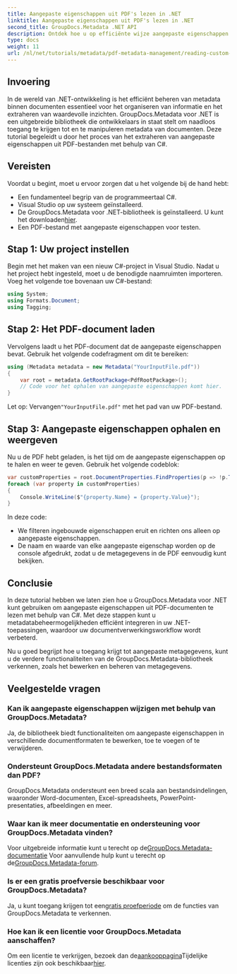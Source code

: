 ```yaml
---
title: Aangepaste eigenschappen uit PDF's lezen in .NET
linktitle: Aangepaste eigenschappen uit PDF's lezen in .NET
second_title: GroupDocs.Metadata .NET API
description: Ontdek hoe u op efficiënte wijze aangepaste eigenschappen van PDF-documenten kunt benaderen en beheren met GroupDocs.Metadata voor .NET. Deze uitgebreide tutorial biedt een stapsgewijze handleiding.
type: docs
weight: 11
url: /nl/net/tutorials/metadata/pdf-metadata-management/reading-custom-properties-from-pdf/
---
```

## Invoering

In de wereld van .NET-ontwikkeling is het efficiënt beheren van metadata binnen documenten essentieel voor het organiseren van informatie en het extraheren van waardevolle inzichten. GroupDocs.Metadata voor .NET is een uitgebreide bibliotheek die ontwikkelaars in staat stelt om naadloos toegang te krijgen tot en te manipuleren metadata van documenten. Deze tutorial begeleidt u door het proces van het extraheren van aangepaste eigenschappen uit PDF-bestanden met behulp van C#. 

## Vereisten

Voordat u begint, moet u ervoor zorgen dat u het volgende bij de hand hebt:

- Een fundamenteel begrip van de programmeertaal C#.
- Visual Studio op uw systeem geïnstalleerd.
-  De GroupDocs.Metadata voor .NET-bibliotheek is geïnstalleerd. U kunt het downloaden[hier](https://releases.groupdocs.com/metadata/net/).
- Een PDF-bestand met aangepaste eigenschappen voor testen.

## Stap 1: Uw project instellen

Begin met het maken van een nieuw C#-project in Visual Studio. Nadat u het project hebt ingesteld, moet u de benodigde naamruimten importeren. Voeg het volgende toe bovenaan uw C#-bestand:

```csharp
using System;
using Formats.Document;
using Tagging;
```

## Stap 2: Het PDF-document laden

Vervolgens laadt u het PDF-document dat de aangepaste eigenschappen bevat. Gebruik het volgende codefragment om dit te bereiken:

```csharp
using (Metadata metadata = new Metadata("YourInputFile.pdf"))
{
    var root = metadata.GetRootPackage<PdfRootPackage>();
    // Code voor het ophalen van aangepaste eigenschappen komt hier.
}
```

 Let op: Vervangen`"YourInputFile.pdf"` met het pad van uw PDF-bestand.

## Stap 3: Aangepaste eigenschappen ophalen en weergeven

Nu u de PDF hebt geladen, is het tijd om de aangepaste eigenschappen op te halen en weer te geven. Gebruik het volgende codeblok:

```csharp
var customProperties = root.DocumentProperties.FindProperties(p => !p.Tags.Contains(Tags.Document.BuiltIn));
foreach (var property in customProperties)
{
    Console.WriteLine($"{property.Name} = {property.Value}");
}
```

In deze code:
- We filteren ingebouwde eigenschappen eruit en richten ons alleen op aangepaste eigenschappen.
- De naam en waarde van elke aangepaste eigenschap worden op de console afgedrukt, zodat u de metagegevens in de PDF eenvoudig kunt bekijken.

## Conclusie

In deze tutorial hebben we laten zien hoe u GroupDocs.Metadata voor .NET kunt gebruiken om aangepaste eigenschappen uit PDF-documenten te lezen met behulp van C#. Met deze stappen kunt u metadatabeheermogelijkheden efficiënt integreren in uw .NET-toepassingen, waardoor uw documentverwerkingsworkflow wordt verbeterd. 

Nu u goed begrijpt hoe u toegang krijgt tot aangepaste metagegevens, kunt u de verdere functionaliteiten van de GroupDocs.Metadata-bibliotheek verkennen, zoals het bewerken en beheren van metagegevens.

## Veelgestelde vragen

### Kan ik aangepaste eigenschappen wijzigen met behulp van GroupDocs.Metadata?
Ja, de bibliotheek biedt functionaliteiten om aangepaste eigenschappen in verschillende documentformaten te bewerken, toe te voegen of te verwijderen.

### Ondersteunt GroupDocs.Metadata andere bestandsformaten dan PDF?
GroupDocs.Metadata ondersteunt een breed scala aan bestandsindelingen, waaronder Word-documenten, Excel-spreadsheets, PowerPoint-presentaties, afbeeldingen en meer.

### Waar kan ik meer documentatie en ondersteuning voor GroupDocs.Metadata vinden?
 Voor uitgebreide informatie kunt u terecht op de[GroupDocs.Metadata-documentatie](https://reference.groupdocs.com/metadata/net/) Voor aanvullende hulp kunt u terecht op de[GroupDocs.Metadata-forum](https://forum.groupdocs.com/c/metadata/14).

### Is er een gratis proefversie beschikbaar voor GroupDocs.Metadata?
 Ja, u kunt toegang krijgen tot een[gratis proefperiode](https://releases.groupdocs.com/) om de functies van GroupDocs.Metadata te verkennen.

### Hoe kan ik een licentie voor GroupDocs.Metadata aanschaffen?
 Om een licentie te verkrijgen, bezoek dan de[aankooppagina](https://purchase.groupdocs.com/buy)Tijdelijke licenties zijn ook beschikbaar[hier](https://purchase.groupdocs.com/temporary-license/).